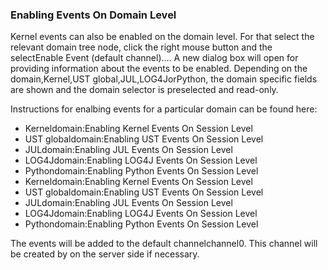 ### Enabling Events On Domain Level

Kernel events can also be enabled on the domain level. For that select the relevant domain tree node, click the right mouse button and the selectEnable Event (default channel).... A new dialog box will open for providing information about the events to be enabled. Depending on the domain,Kernel,UST global,JUL,LOG4JorPython, the domain specific fields are shown and the domain selector is preselected and read-only.



Instructions for enalbing events for a particular domain can be found here:
- Kerneldomain:Enabling Kernel Events On Session Level
- UST globaldomain:Enabling UST Events On Session Level
- JULdomain:Enabling JUL Events On Session Level
- LOG4Jdomain:Enabling LOG4J Events On Session Level
- Pythondomain:Enabling Python Events On Session Level
- Kerneldomain:Enabling Kernel Events On Session Level
- UST globaldomain:Enabling UST Events On Session Level
- JULdomain:Enabling JUL Events On Session Level
- LOG4Jdomain:Enabling LOG4J Events On Session Level
- Pythondomain:Enabling Python Events On Session Level

The events will be added to the default channelchannel0. This channel will be created by on the server side if necessary.